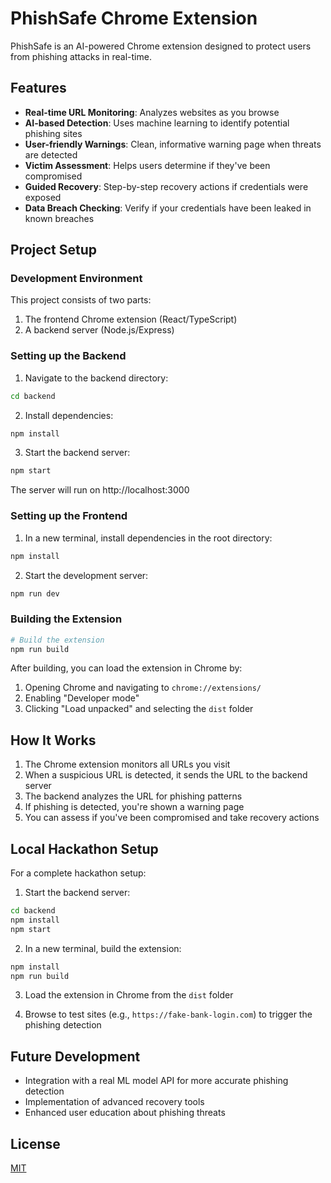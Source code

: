 
# PhishSafe Chrome Extension

PhishSafe is an AI-powered Chrome extension designed to protect users from phishing attacks in real-time.

## Features

- **Real-time URL Monitoring**: Analyzes websites as you browse
- **AI-based Detection**: Uses machine learning to identify potential phishing sites
- **User-friendly Warnings**: Clean, informative warning page when threats are detected
- **Victim Assessment**: Helps users determine if they've been compromised
- **Guided Recovery**: Step-by-step recovery actions if credentials were exposed
- **Data Breach Checking**: Verify if your credentials have been leaked in known breaches

## Project Setup

### Development Environment

This project consists of two parts:
1. The frontend Chrome extension (React/TypeScript)
2. A backend server (Node.js/Express)

### Setting up the Backend

1. Navigate to the backend directory:
```sh
cd backend
```

2. Install dependencies:
```sh
npm install
```

3. Start the backend server:
```sh
npm start
```

The server will run on http://localhost:3000

### Setting up the Frontend

1. In a new terminal, install dependencies in the root directory:
```sh
npm install
```

2. Start the development server:
```sh
npm run dev
```

### Building the Extension

```sh
# Build the extension
npm run build
```

After building, you can load the extension in Chrome by:

1. Opening Chrome and navigating to `chrome://extensions/`
2. Enabling "Developer mode"
3. Clicking "Load unpacked" and selecting the `dist` folder

## How It Works

1. The Chrome extension monitors all URLs you visit
2. When a suspicious URL is detected, it sends the URL to the backend server
3. The backend analyzes the URL for phishing patterns
4. If phishing is detected, you're shown a warning page
5. You can assess if you've been compromised and take recovery actions

## Local Hackathon Setup

For a complete hackathon setup:

1. Start the backend server:
```sh
cd backend
npm install
npm start
```

2. In a new terminal, build the extension:
```sh
npm install
npm run build
```

3. Load the extension in Chrome from the `dist` folder

4. Browse to test sites (e.g., `https://fake-bank-login.com`) to trigger the phishing detection

## Future Development

- Integration with a real ML model API for more accurate phishing detection
- Implementation of advanced recovery tools
- Enhanced user education about phishing threats

## License

[MIT](LICENSE)
